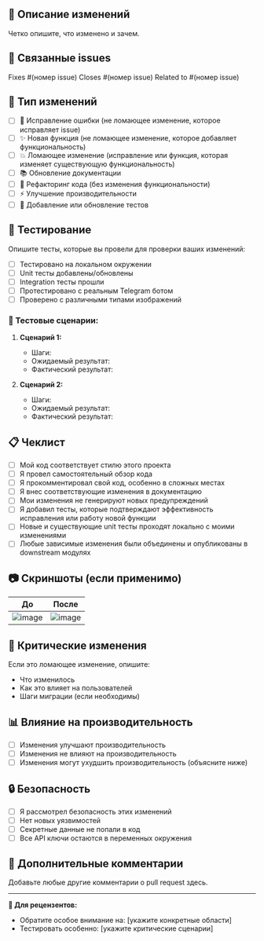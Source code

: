 ## 📝 Описание изменений

Четко опишите, что изменено и зачем.

## 🔗 Связанные issues

Fixes #(номер issue)
Closes #(номер issue)
Related to #(номер issue)

## 🧪 Тип изменений

- [ ] 🐛 Исправление ошибки (не ломающее изменение, которое исправляет issue)
- [ ] ✨ Новая функция (не ломающее изменение, которое добавляет функциональность)
- [ ] 💥 Ломающее изменение (исправление или функция, которая изменяет существующую функциональность)
- [ ] 📚 Обновление документации
- [ ] 🎨 Рефакторинг кода (без изменения функциональности)
- [ ] ⚡ Улучшение производительности
- [ ] 🧪 Добавление или обновление тестов

## 🧪 Тестирование

Опишите тесты, которые вы провели для проверки ваших изменений:

- [ ] Тестировано на локальном окружении
- [ ] Unit тесты добавлены/обновлены
- [ ] Integration тесты прошли
- [ ] Протестировано с реальным Telegram ботом
- [ ] Проверено с различными типами изображений

### 📱 Тестовые сценарии:

1. **Сценарий 1:**
   - Шаги: 
   - Ожидаемый результат:
   - Фактический результат:

2. **Сценарий 2:**
   - Шаги:
   - Ожидаемый результат:
   - Фактический результат:

## 📋 Чеклист

- [ ] Мой код соответствует стилю этого проекта
- [ ] Я провел самостоятельный обзор кода
- [ ] Я прокомментировал свой код, особенно в сложных местах
- [ ] Я внес соответствующие изменения в документацию
- [ ] Мои изменения не генерируют новых предупреждений
- [ ] Я добавил тесты, которые подтверждают эффективность исправления или работу новой функции
- [ ] Новые и существующие unit тесты проходят локально с моими изменениями
- [ ] Любые зависимые изменения были объединены и опубликованы в downstream модулях

## 📷 Скриншоты (если применимо)

| До | После |
|----|----|
| ![image](url) | ![image](url) |

## 🚨 Критические изменения

Если это ломающее изменение, опишите:
- Что изменилось
- Как это влияет на пользователей
- Шаги миграции (если необходимы)

## 📊 Влияние на производительность

- [ ] Изменения улучшают производительность
- [ ] Изменения не влияют на производительность
- [ ] Изменения могут ухудшить производительность (объясните ниже)

## 🔒 Безопасность

- [ ] Я рассмотрел безопасность этих изменений
- [ ] Нет новых уязвимостей
- [ ] Секретные данные не попали в код
- [ ] Все API ключи остаются в переменных окружения

## 💬 Дополнительные комментарии

Добавьте любые другие комментарии о pull request здесь.

---

**📝 Для рецензентов:**
- Обратите особое внимание на: [укажите конкретные области]
- Тестировать особенно: [укажите критические сценарии]
